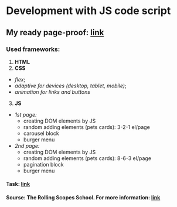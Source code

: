 # Development with JS code script </br>

## My ready page-proof: [link](https://balzamova.github.io/shelter/pages/main/)

### Used frameworks: </br>
1. **HTML**
2. **CSS**
*   *flex*;
*   *adaptive for devices (desktop, tablet, mobile)*;
*   *animation for links and buttons*
3. **JS**
*   *1st page:* 
    - creating DOM elements by JS
    - random adding elements (pets cards): 3-2-1 el/page
    - carousel block
    - burger menu
*   *2nd page:*
    - creating DOM elements by JS
    - random adding elements (pets cards): 8-6-3 el/page
    - pagination block
    - burger menu

#### Task: [link](https://github.com/rolling-scopes-school/tasks/tree/master/tasks/markups/level-2/shelter)

#### Sourse: The Rolling Scopes School. For more information: [link](https://rs.school/js/)

